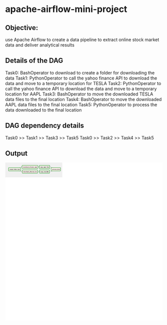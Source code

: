 # apache-airflow-mini-project

## Objective:
 use Apache Airflow to create a data pipeline to extract online stock market data and deliver analytical results

## Details of the DAG 
Task0: BashOperator to download to create a folder for downloading the data
Task1: PythonOperator to call the yahoo finance API to download the data and move to a temporary location for TESLA
Task2: PythonOperator to call the yahoo finance API to download the data and move to a temporary location for AAPL
Task3: BashOperator to move the downloaded TESLA data files to the final location
Task4: BashOperator to move the downloaded AAPL data files to the final location
Task5: PythonOperator to process the data downloaded to the final location

## DAG dependency details
Task0 >> Task1 >> Task3 >> Task5
Task0 >> Task2 >> Task4 >> Task5

## Output
![img](https://github.com/bsathyamur/apache-airflow-mini-project/blob/main/workflow-pic.png)
